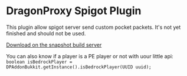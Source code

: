DragonProxy Spigot Plugin
=========================

This plugin allow spigot server send custom pocket packets.
It's not yet finished and should not be used.

[Download on the snapshot build server](https://ci.codemc.org/job/DragonetMC/job/DragonProxy/lastSuccessfulBuild/artifact/plugin/spigot/target/dragonproxy-plugin-spigot-0.3.4.5-SNAPSHOT.jar)

You can also know if a player is a PE player or not with uour little api:
`boolean isBedrockPlayer = DPAddonBukkit.getInstance().isBedrockPlayer(UUID uuid);`